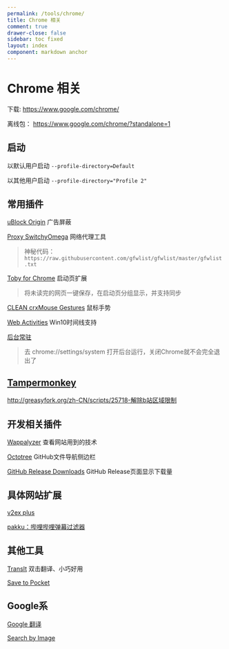 ```yaml
---
permalink: /tools/chrome/
title: Chrome 相关
comment: true
drawer-close: false
sidebar: toc fixed
layout: index
component: markdown anchor
---
```


# Chrome 相关

下载: <https://www.google.com/chrome/>

离线包： <https://www.google.com/chrome/?standalone=1>

## 启动

以默认用户启动 `--profile-directory=Default`

以其他用户启动 `--profile-directory="Profile 2"`

## 常用插件

[uBlock Origin](https://chrome.google.com/webstore/detail/ublock-origin/cjpalhdlnbpafiamejdnhcphjbkeiagm) 广告屏蔽

[Proxy SwitchyOmega](https://chrome.google.com/webstore/detail/proxy-switchyomega/padekgcemlokbadohgkifijomclgjgif) 网络代理工具

> 神秘代码：`https://raw.githubusercontent.com/gfwlist/gfwlist/master/gfwlist.txt`

[Toby for Chrome](https://chrome.google.com/webstore/detail/toby-for-chrome/hddnkoipeenegfoeaoibdmnaalmgkpip) 启动页扩展

> 将未读完的网页一键保存，在启动页分组显示，并支持同步

[CLEAN crxMouse Gestures](https://chrome.google.com/webstore/detail/clean-crxmouse-gestures/mjidkpedjlfnanainpdfnedkdlacidla) 鼠标手势

[Web Activities](https://chrome.google.com/webstore/detail/web-activities/eiipeonhflhoiacfbniealbdjoeoglid) Win10时间线支持

[后台常驻](https://chrome.google.com/webstore/detail/%E5%90%8E%E5%8F%B0%E5%B8%B8%E9%A9%BB/mhbibamplfmiaglgnombmmlmcpbocfag)

> 去 chrome://settings/system 打开后台运行，关闭Chrome就不会完全退出了

## [Tampermonkey](https://chrome.google.com/webstore/detail/tampermonkey/dhdgffkkebhmkfjojejmpbldmpobfkfo)

<http://greasyfork.org/zh-CN/scripts/25718-解除b站区域限制>

## 开发相关插件

[Wappalyzer](https://chrome.google.com/webstore/detail/wappalyzer/gppongmhjkpfnbhagpmjfkannfbllamg) 查看网站用到的技术

[Octotree](https://chrome.google.com/webstore/detail/octotree/bkhaagjahfmjljalopjnoealnfndnagc) GitHub文件导航侧边栏

[GitHub Release Downloads](https://chrome.google.com/webstore/detail/github-release-downloads/ncgomhdgmkicjeclohgokhciihpfdlhi) GitHub Release页面显示下载量

## 具体网站扩展

[v2ex plus](https://chrome.google.com/webstore/detail/v2ex-plus/daeclijmnojoemooblcbfeeceopnkolo)

[pakku：哔哩哔哩弹幕过滤器](https://chrome.google.com/webstore/detail/pakku：哔哩哔哩弹幕过滤器/jklfcpboamajpiikgkbjcnnnnooefbhh)

## 其他工具

[TransIt](https://chrome.google.com/webstore/detail/transit/pfjipfdmbpbkcadkdpmacdcefoohagdc) 双击翻译、小巧好用

[Save to Pocket](https://chrome.google.com/webstore/detail/save-to-pocket/niloccemoadcdkdjlinkgdfekeahmflj)

## Google系

[Google 翻译](https://chrome.google.com/webstore/detail/google-translate/aapbdbdomjkkjkaonfhkkikfgjllcleb)

[Search by Image](https://chrome.google.com/webstore/detail/search-by-image-by-google/dajedkncpodkggklbegccjpmnglmnflm)
